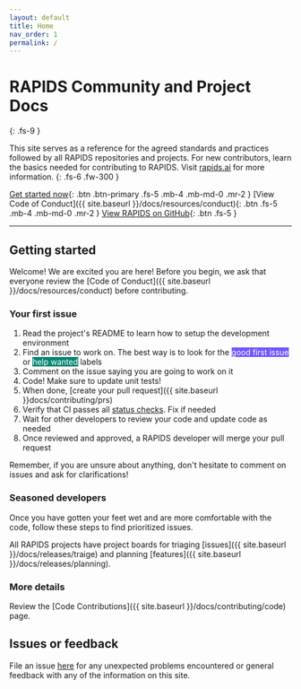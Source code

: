 ```yaml
---
layout: default
title: Home
nav_order: 1
permalink: /
---
```



# RAPIDS Community and Project Docs
{: .fs-9 }

This site serves as a reference for the agreed standards and practices followed by all RAPIDS repositories and projects. For new contributors, learn the basics needed for contributing to RAPIDS. Visit [rapids.ai](http://rapids.ai) for more information.
{: .fs-6 .fw-300 }

[Get started now](#getting-started){: .btn .btn-primary .fs-5 .mb-4 .mb-md-0 .mr-2 } [View Code of Conduct]({{ site.baseurl }}/docs/resources/conduct){: .btn .fs-5 .mb-4 .mb-md-0 .mr-2 } [View RAPIDS on GitHub](https://github.com/rapidsai){: .btn .fs-5 }

---

## Getting started

Welcome! We are excited you are here! Before you begin, we ask that everyone review the [Code of Conduct]({{ site.baseurl }}/docs/resources/conduct) before contributing.

### Your first issue

1. Read the project's README to learn how to setup the development environment
2. Find an issue to work on. The best way is to look for the <span class="label" style="background: #7057ff; color: #ffffff; text-transform: none">good first issue</span> or <span class="label" style="background: #008672; color: #ffffff; text-transform: none">help wanted</span> labels
3. Comment on the issue saying you are going to work on it
4. Code! Make sure to update unit tests!
5. When done, [create your pull request]({{ site.baseurl }}docs/contributing/prs)
6. Verify that CI passes all [status checks](https://help.github.com/articles/about-status-checks/). Fix if needed
7. Wait for other developers to review your code and update code as needed
8. Once reviewed and approved, a RAPIDS developer will merge your pull request

Remember, if you are unsure about anything, don't hesitate to comment on issues and ask for clarifications!

### Seasoned developers

Once you have gotten your feet wet and are more comfortable with the code, follow these steps to find prioritized issues.

All RAPIDS projects have project boards for triaging [issues]({{ site.baseurl }}/docs/releases/traige) and planning [features]({{ site.baseurl }}/docs/releases/planning).

### More details

Review the [Code Contributions]({{ site.baseurl }}/docs/contributing/code) page.

## Issues or feedback

File an issue [here](https://github.com/rapidsai/devdocs/issues/new) for any unexpected problems encountered or general feedback with any of the information on this site.
